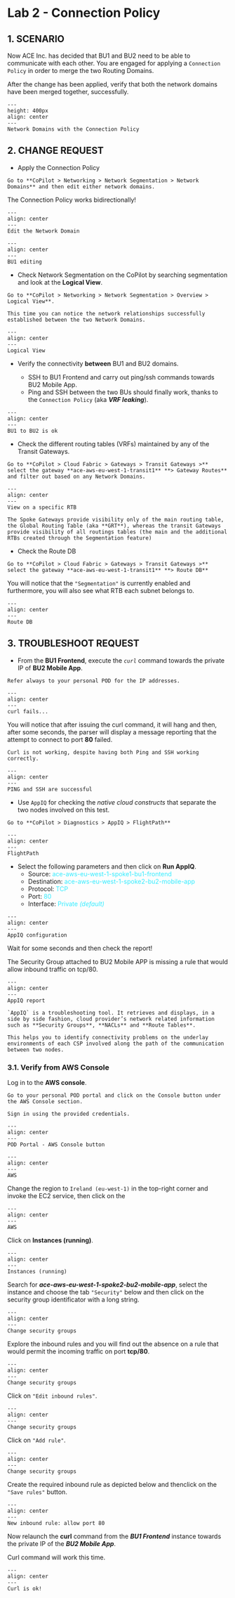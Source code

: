 # Lab 2 - Connection Policy

## 1. SCENARIO

Now ACE Inc. has decided that BU1 and BU2 need to be able to communicate with each other. You are engaged for applying a `Connection Policy` in order to merge the two Routing Domains.

After the change has been applied, verify that both the network domains have been merged together, successfully.

```{figure} images/lab2-topology.png
---
height: 400px
align: center
---
Network Domains with the Connection Policy
```

## 2. CHANGE REQUEST

* Apply the Connection Policy

```{tip}
Go to **CoPilot > Networking > Network Segmentation > Network Domains** and then edit either network domains.
```

The Connection Policy works bidirectionally!

```{figure} images/lab2-editnd.png
---
align: center
---
Edit the Network Domain
```

```{figure} images/lab2-bu2nd.png
---
align: center
---
BU1 editing
```

- Check Network Segmentation on the CoPilot by searching segmentation and look at the **Logical View**.

```{tip}
Go to **CoPilot > Networking > Network Segmentation > Overview > Logical View**. 

This time you can notice the network relationships successfully established between the two Network Domains.
```

```{figure} images/lab2-logicalview.png
---
align: center
---
Logical View
```

- Verify the connectivity **between** BU1 and BU2 domains.

  - SSH to BU1 Frontend and carry out ping/ssh commands towards BU2 Mobile App.
  - Ping and SSH between the two BUs should finally work, thanks to the `Connection Policy` (aka **_VRF leaking_**).

```{figure} images/lab2-pingbu2.png
---
align: center
---
BU1 to BU2 is ok
```

- Check the different routing tables (VRFs) maintained by any of the Transit Gateways.

```{tip}
Go to **CoPilot > Cloud Fabric > Gateways > Transit Gateways >** select the gateway **ace-aws-eu-west-1-transit1** **> Gateway Routes** and filter out based on any Network Domains.
```

```{figure} images/lab2-bu1andbu2.png
---
align: center
---
View on a specific RTB
```

```{important}
The Spoke Gateways provide visibility only of the main routing table, the Global Routing Table (aka **GRT**), whereas the transit Gateways provide visibility of all routings tables (the main and the additional RTBs created through the Segmentation feature)
```

- Check the Route DB 

```{tip}
Go to **CoPilot > Cloud Fabric > Gateways > Transit Gateways >** select the gateway **ace-aws-eu-west-1-transit1** **> Route DB**
```

You will notice that the `"Segmentation"` is currently enabled and furthermore, you will also see what RTB each subnet belongs to.

```{figure} images/lab2-rib.png
---
align: center
---
Route DB
```

## 3. TROUBLESHOOT REQUEST

* From the **BU1 Frontend**, execute the *`curl`* command towards the private IP of **BU2 Mobile App**.
  
```{important}
Refer always to your personal POD for the IP addresses. 
```

```{figure} images/lab2-curl.png
---
align: center
---
curl fails...
```

You will notice that after issuing the curl command, it will hang and then, after some seconds, the parser will display a message reporting that the attempt to connect to port **80** failed.

```{important}
Curl is not working, despite having both Ping and SSH working correctly.
```

```{figure} images/lab2-curl2.png
---
align: center
---
PING and SSH are successful
```

* Use `AppIQ` for checking the *native cloud constructs* that separate the two nodes involved on this test.

```{tip}
Go to **CoPilot > Diagnostics > AppIQ > FlightPath**
```

```{figure} images/lab2-curl3.png
---
align: center
---
FlightPath
```

* Select the following parameters and then click on **Run AppIQ**.
  - Source: <span style='color:#33ECFF'>ace-aws-eu-west-1-spoke1-bu1-frontend</span>
  - Destination: <span style='color:#33ECFF'>ace-aws-eu-west-1-spoke2-bu2-mobile-app</span>
  - Protocol: <span style='color:#33ECFF'>TCP</span>
  - Port: <span style='color:#33ECFF'>80</span>
  - Interface: <span style='color:#33ECFF'>Private *(default)*</span>

```{figure} images/lab2-curl4.png
---
align: center
---
AppIQ configuration
```

Wait for some seconds and then check the report!

The Security Group attached to BU2 Mobile APP is missing a rule that would allow inbound traffic on tcp/80.

```{figure} images/lab2-curl5.png
---
align: center
---
AppIQ report
```

```{note}
`AppIQ` is a troubleshooting tool. It retrieves and displays, in a side by side fashion, cloud provider’s network related information such as **Security Groups**, **NACLs** and **Route Tables**. 

This helps you to identify connectivity problems on the underlay environments of each CSP involved along the path of the communication between two nodes.
```

### 3.1. Verify from AWS Console

Log in to the **AWS console**.

```{important}
Go to your personal POD portal and click on the Console button under the AWS Console section.

Sign in using the provided credentials.
```

```{figure} images/lab2-console.png
---
align: center
---
POD Portal - AWS Console button
```

```{figure} images/lab2-aws.png
---
align: center
---
AWS 
```

Change the region to `Ireland (eu-west-1)` in the top-right corner and invoke the EC2 service, then click on the

```{figure} images/lab2-euwest.png
---
align: center
---
AWS 
```

Click on **Instances (running)**.

```{figure} images/lab2-instance.png
---
align: center
---
Instances (running)
```

Search for **_ace-aws-eu-west-1-spoke2-bu2-mobile-app_**, select the instance and choose the tab `"Security"` below and then click on the security group identificator with a long string.

```{figure} images/lab2-sg.png
---
align: center
---
Change security groups
```

Explore the inbound rules and you will find out the absence on a rule that would permit the incoming traffic on port **tcp/80**.

```{figure} images/lab2-sg2.png
---
align: center
---
Change security groups
```

Click on `"Edit inbound rules"`.

```{figure} images/lab2-sg3.png
---
align: center
---
Change security groups
```

Click on `"Add rule"`.

```{figure} images/lab2-sg4.png
---
align: center
---
Change security groups
```

Create the required inbound rule as depicted below and thenclick on the `"Save rules"` button.

```{figure} images/lab2-sg5.png
---
align: center
---
New inbound rule: allow port 80
```

Now relaunch the **curl** command from the **_BU1 Frontend_** instance towards the private IP of the **_BU2 Mobile App_**.

Curl command will work this time.
```{figure} images/lab2-last.png
---
align: center
---
Curl is ok!
```
